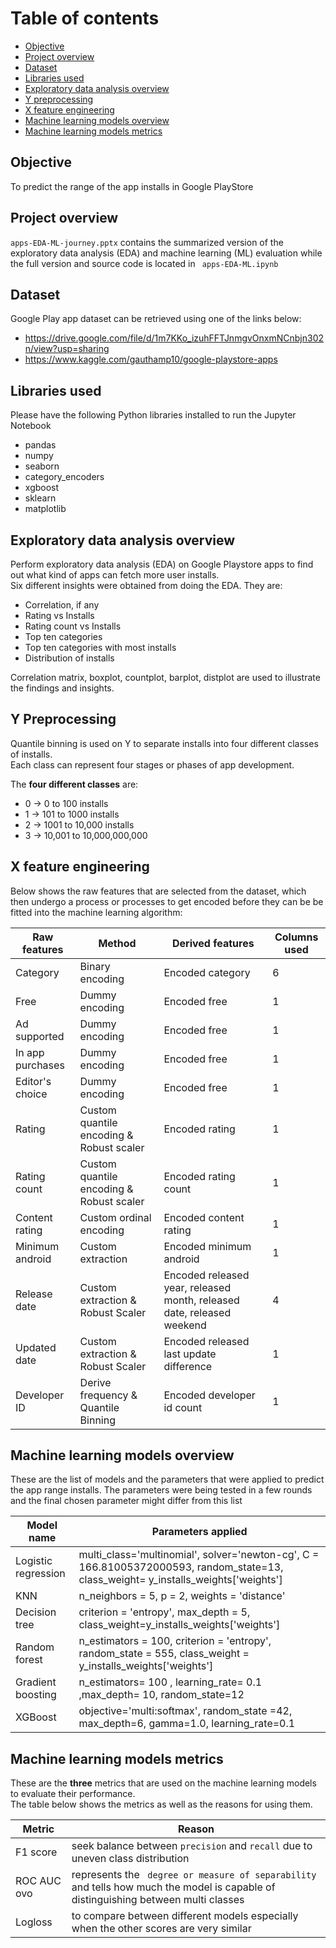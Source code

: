 # Table of contents
- [Objective](#objective)
- [Project overview](#project-overview)
- [Dataset](#dataset)
- [Libraries used](#libraries-used)
- [Exploratory data analysis overview](#exploratory-data-analysis-overview)
- [Y preprocessing](#y-preprocessing)
- [X feature engineering](#x-feature-engineering)
- [Machine learning models overview](#machine-learning-models-overview)
- [Machine learning models metrics](#machine-learning-models-metrics)

<div id="objective"></div>

## Objective

To predict the range of the app installs in Google PlayStore

<div id="project-overview"></div>

## Project overview

` apps-EDA-ML-journey.pptx ` contains the summarized version of the exploratory data analysis (EDA) and machine learning (ML) evaluation while the full version and source code is located in ` apps-EDA-ML.ipynb`

<div id="dataset"></div>

## Dataset

Google Play app dataset can be retrieved using one of the links below:
* https://drive.google.com/file/d/1m7KKo_izuhFFTJnmgvOnxmNCnbjn302n/view?usp=sharing
* https://www.kaggle.com/gauthamp10/google-playstore-apps

<div id="libraries-used"></div>

## Libraries used

Please have the following Python libraries installed to run the Jupyter Notebook
* pandas
* numpy
* seaborn
* category_encoders
* xgboost
* sklearn
* matplotlib

<div id="exploratory-data-analysis-overview"></div>

## Exploratory data analysis overview

Perform exploratory data analysis (EDA) on Google Playstore apps to find out what kind of apps can fetch more user installs.  
Six different insights were obtained from doing the EDA. They are:
* Correlation, if any
* Rating vs Installs
* Rating count vs Installs
* Top ten categories
* Top ten categories with most installs
* Distribution of installs

Correlation matrix, boxplot, countplot, barplot, distplot are used to illustrate the findings and insights.

<div id="y-preprocessing"></div>

## Y Preprocessing

Quantile binning is used on Y to separate installs into four different classes of installs.  
Each class can represent four stages or phases of app development.

The **four different classes** are:
* 0 -> 0 to 100 installs
* 1 -> 101 to 1000 installs
* 2 -> 1001 to 10,000 installs
* 3 -> 10,001 to 10,000,000,000

<div id="x-feature-engineering"></div>

## X feature engineering

Below shows the raw features that are selected from the dataset, which then undergo a process or processes to get encoded before they can be be fitted into the machine learning algorithm:

Raw features | Method | Derived features | Columns used
-------------|--------|------------------|-------------
Category | Binary encoding | Encoded category | 6
Free | Dummy encoding | Encoded free | 1
Ad supported | Dummy encoding | Encoded free | 1
In app purchases | Dummy encoding | Encoded free | 1
Editor's choice | Dummy encoding | Encoded free | 1
Rating | Custom quantile encoding & Robust scaler | Encoded rating | 1
Rating count | Custom quantile encoding & Robust scaler | Encoded rating count | 1
Content rating | Custom ordinal encoding | Encoded content rating | 1
Minimum android | Custom extraction | Encoded minimum android | 1
Release date | Custom extraction & Robust Scaler| Encoded released year, released month, released date, released weekend | 4
Updated date | Custom extraction & Robust Scaler | Encoded released last update difference | 1
Developer ID | Derive frequency & Quantile Binning | Encoded developer id count | 1

<div id="machine-learning-models-overview"></div>

## Machine learning models overview

These are the list of models and the parameters that were applied to predict the app range installs.
The parameters were being tested in a few rounds and the final chosen parameter might differ from this list

Model name | Parameters applied
-----------|-------------------
Logistic regression | multi_class='multinomial', solver='newton-cg', C = 166.81005372000593, random_state=13, class_weight= y_installs_weights['weights']
KNN | n_neighbors = 5, p = 2, weights = 'distance'
Decision tree | criterion = 'entropy', max_depth = 5, class_weight=y_installs_weights['weights']
Random forest | n_estimators = 100, criterion = 'entropy', random_state = 555, class_weight = y_installs_weights['weights']
Gradient boosting | n_estimators= 100 , learning_rate= 0.1 ,max_depth= 10, random_state=12
XGBoost | objective='multi:softmax', random_state =42, max_depth=6, gamma=1.0, learning_rate=0.1

<div id="machine-learning-models-metrics"></div>

## Machine learning models metrics

These are the **three** metrics that are used on the machine learning models to evaluate their performance.  
The table below shows the metrics as well as the reasons for using them.

Metric | Reason
-------|-------
F1 score | seek balance between ` precision ` and ` recall ` due to uneven class distribution
ROC AUC ovo | represents the ` degree or measure of separability` and tells how much the model is capable of distinguishing between multi classes
Logloss | to compare between different models especially when the other scores are very similar
